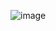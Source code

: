 ![image](https://user-images.githubusercontent.com/65813865/165902718-5a3fdb20-95ca-4e10-8392-c82dcdef77bc.png)
